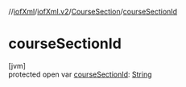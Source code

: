 //[iofXml](../../../index.md)/[iofXml.v2](../index.md)/[CourseSection](index.md)/[courseSectionId](course-section-id.md)

# courseSectionId

[jvm]\
protected open var [courseSectionId](course-section-id.md): [String](https://docs.oracle.com/javase/8/docs/api/java/lang/String.html)
